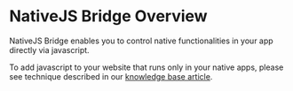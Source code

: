 # NativeJS Bridge Overview

NativeJS Bridge enables you to control native functionalities in your app directly via javascript.

To add javascript to your website that runs only in your native apps, please see technique described in our [knowledge base article](https://gonativeio.groovehq.com/knowledge_base/topics/how-do-i-detect-usage-coming-from-my-apps).

